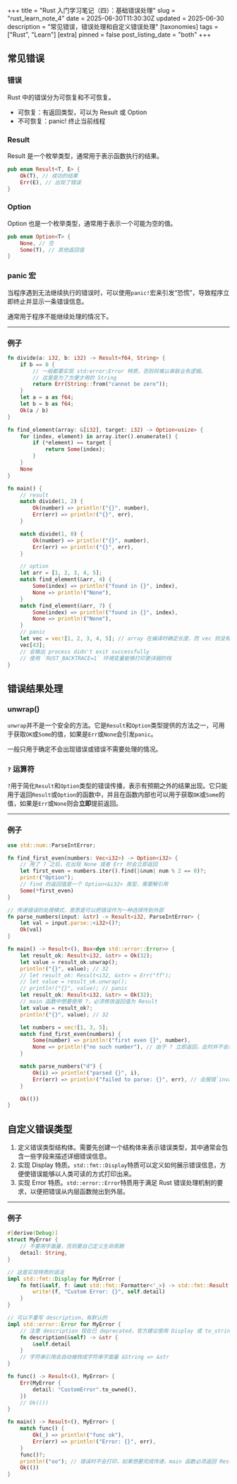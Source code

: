 +++
title = "Rust 入门学习笔记（四）：基础错误处理"
slug = "rust_learn_note_4"
date = 2025-06-30T11:30:30Z
updated = 2025-06-30
description = "常见错误，错误处理和自定义错误处理"
[taxonomies]
tags = ["Rust", "Learn"]
[extra]
pinned = false
post_listing_date = "both"
+++

## 常见错误

### 错误
Rust 中的错误分为可恢复和不可恢复。
- 可恢复：有返回类型，可以为 Result 或 Option
- 不可恢复：panic! 终止当前线程

### Result
Result 是一个枚举类型，通常用于表示函数执行的结果。
```rust,name=result.rs
pub enum Result<T, E> {
    Ok(T), // 成功的结果
    Err(E), // 出现了错误
}
```

### Option
Option 也是一个枚举类型，通常用于表示一个可能为空的值。
```rust,name=option.rs
pub enum Option<T> {
    None, // 空
    Some(T), // 其他返回值
}
```

### panic 宏
当程序遇到无法继续执行的错误时，可以使用`panic!`宏来引发“恐慌”，导致程序立即终止并显示一条错误信息。

通常用于程序不能继续处理的情况下。

***
### 例子
```rust
fn divide(a: i32, b: i32) -> Result<f64, String> {
    if b == 0 {
        // 一般都要实现 std:error:Error 特质，否则将难以串联业务逻辑。
        // 这里是为了方便才用的 String
        return Err(String::from("cannot be zero"));
    }
    let a = a as f64;
    let b = b as f64;
    Ok(a / b)
}

fn find_element(array: &[i32], target: i32) -> Option<usize> {
    for (index, element) in array.iter().enumerate() {
        if (*element) == target {
            return Some(index);
        }
    }
    None
}

fn main() {
    // result
    match divide(1, 2) {
        Ok(number) => println!("{}", number),
        Err(err) => println!("{}", err),
    }

    match divide(1, 0) {
        Ok(number) => println!("{}", number),
        Err(err) => println!("{}", err),
    }

    // option
    let arr = [1, 2, 3, 4, 5];
    match find_element(&arr, 4) {
        Some(index) => println!("found in {}", index),
        None => println!("None"),
    }
    match find_element(&arr, 7) {
        Some(index) => println!("found in {}", index),
        None => println!("None"),
    }
    // panic
    let vec = vec![1, 2, 3, 4, 5]; // array 在编译时确定长度，而 vec 则没有，如用 array 出现的将是编译错误而非运行时
    vec[43];
    // 会输出 process didn't exit successfully
    // 使用 `RUST_BACKTRACE=1` 环境变量能够打印更详细的栈
}
```

## 错误结果处理

### unwrap()
`unwrap`并不是一个安全的方法。它是`Result`和`Option`类型提供的方法之一，可用于获取`OK`或`Some`的值，如果是`Err`或`None`会引发`panic`。

一般只用于确定不会出现错误或错误不需要处理的情况。

### `?` 运算符
`?`用于简化`Result`和`Option`类型的错误传播，表示有预期之外的结果出现。它只能用于返回`Result`或`Option`的函数中，并且在函数内部也可以用于获取`OK`或`Some`的值，如果是`Err`或`None`则会**立即**提前返回。

***
### 例子
```rust
use std::num::ParseIntError;

fn find_first_even(numbers: Vec<i32>) -> Option<i32> {
    // 用了 ? 之后，在出现 None 或者 Err 时会立即返回
    let first_even = numbers.iter().find(|&num| num % 2 == 0)?;
    print!("Option");
    // find 的返回值是一个 Option<&i32> 类型，需要解引用
    Some(*first_even)
}

// 传递错误的处理模式，意思是可以把错误作为一种选择传到外部
fn parse_numbers(input: &str) -> Result<i32, ParseIntError> {
    let val = input.parse::<i32>()?;
    Ok(val)
}

fn main() -> Result<(), Box<dyn std::error::Error>> {
    let result_ok: Result<i32, &str> = Ok(32);
    let value = result_ok.unwrap();
    println!("{}", value); // 32
    // let result_ok: Result<i32, &str> = Err("ff");
    // let value = result_ok.unwrap();
    // println!("{}", value); // panic
    let result_ok: Result<i32, &str> = Ok(32);
    // main 函数中想要使用 ?，必须修改返回值为 Result
    let value = result_ok?;
    println!("{}", value); // 32

    let numbers = vec![1, 3, 5];
    match find_first_even(numbers) {
        Some(number) => println!("first even {}", number),
        None => println!("no such number"), // 由于 ? 立即返回，此时并不会输出 find_first_even 里打印的 `Option`
    }

    match parse_numbers("d") {
        Ok(i) => println!("parsed {}", i),
        Err(err) => println!("failed to parse: {}", err), // 会报错`invalid digit found in string`，该信息来自 ParseIntError
    }

    Ok(())
}
```

## 自定义错误类型
1. 定义错误类型结构体。需要先创建一个结构体来表示错误类型，其中通常会包含一些字段来描述详细错误信息。
2. 实现 Display 特质。`std::fmt::Display`特质可以定义如何展示错误信息，方便使错误能够以人类可读的方式打印出来。
3. 实现 Error 特质。`std::error::Error`特质用于满足 Rust 错误处理机制的要求，以便把错误从内层函数抛出到外层。

***
### 例子
```rust
#[derive(Debug)]
struct MyError {
    // 不要用字面量，否则要自己定义生命周期
    detail: String,
}

// 这是实现特质的语法
impl std::fmt::Display for MyError {
    fn fmt(&self, f: &mut std::fmt::Formatter<'_>) -> std::fmt::Result {
        write!(f, "Custom Error: {}", self.detail)
    }
}

// 可以不重写 description，有默认的
impl std::error::Error for MyError {
    // 注意 description 现在已 deprecated，官方建议使用 Display 或 to_string
    fn description(&self) -> &str {
        &self.detail
    }
    // 字符串引用会自动被转成字符串字面量 &String => &str
}

fn func() -> Result<(), MyError> {
    Err(MyError {
        detail: "CustomError".to_owned(),
    })
    // Ok(())
}

fn main() -> Result<(), MyError> {
    match func() {
        Ok(_) => println!("func ok"),
        Err(err) => println!("Error: {}", err),
    }
    func()?;
    println!("oo"); // 错误时不会打印，如果想要完成传递，main 函数必须返回 Result<(), Box<dyn std::error::Error>>
    Ok(())
}
```
